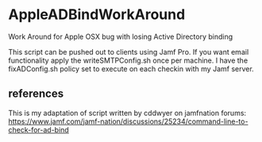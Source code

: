 # AppleADBindWorkAround
Work Around for Apple OSX bug with losing Active Directory binding

This script can be pushed out to clients using Jamf Pro.  If you want email functionality apply the writeSMTPConfig.sh once per machine.
I have the fixADConfig.sh policy set to execute on each checkin with my Jamf server.  

## references
This is my adaptation of script written by cddwyer on jamfnation forums:
https://www.jamf.com/jamf-nation/discussions/25234/command-line-to-check-for-ad-bind
